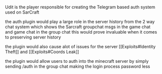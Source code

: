 Udit is the player responsible for creating the Telegram based auth system used on SarCraft

the auth plugin would play a large role in the server history from the 2 way chat system which shows the Sarcraft groupchat msgs in the game chat and game chat in the group chat
this would prove invaluable when it comes to preserving server history

the plugin would also cause alot of issues for the server [[Exploits#Identity Theft]] and [[Exploits#Coords Leak]]

the plugin would allow users to auth into the minecraft server by simply sending /auth in the group chat making the login process password less
